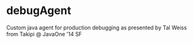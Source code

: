 debugAgent
==========

Custom java agent for production debugging as presented by Tal Weiss from Takipi @ JavaOne '14 SF 
